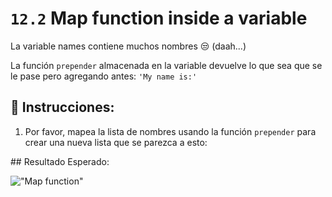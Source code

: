 # `12.2` Map function inside a variable

La variable names contiene muchos nombres 😒 (daah...)

La función `prepender` almacenada en la variable devuelve lo que sea que se le pase pero agregando antes: `'My name is:'`

## 📝 Instrucciones:

1. Por favor, mapea la lista de nombres usando la función `prepender` para crear una nueva lista que se parezca a esto:

## Resultado Esperado:

!["Map function"](https://storage.googleapis.com/replit/images/1525912878195_89876a082d32ee32bb7a1ab5834dbca0.pn)

